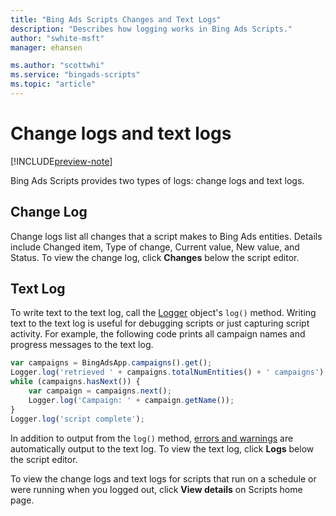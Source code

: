 ```yaml
---
title: "Bing Ads Scripts Changes and Text Logs"
description: "Describes how logging works in Bing Ads Scripts."
author: "swhite-msft"
manager: ehansen

ms.author: "scottwhi"
ms.service: "bingads-scripts"
ms.topic: "article"
---
```


# Change logs and text logs

[!INCLUDE[preview-note](../includes/preview-note.md)]

Bing Ads Scripts provides two types of logs: change logs and text logs.

## Change Log
Change logs list all changes that a script makes to Bing Ads entities. Details include Changed item, Type of change, Current value, New value, and Status. To view the change log, click **Changes** below the script editor.

## Text Log
To write text to the text log, call the [Logger](../reference/Logger.md) object's `log()` method. Writing text to the text log is useful for debugging scripts or just capturing script activity. For example, the following code prints all campaign names and progress messages to the text log.

```javascript
var campaigns = BingAdsApp.campaigns().get();
Logger.log('retrieved ' + campaigns.totalNumEntities() + ' campaigns');
while (campaigns.hasNext()) {
    var campaign = campaigns.next();
    Logger.log('Campaign: ' + campaign.getName());
}
Logger.log('script complete');
```

In addition to output from the `log()` method, [errors and warnings](./errors-and-warnings.md) are automatically output to the text log. To view the text log, click **Logs** below the script editor.

To view the change logs and text logs for scripts that run on a schedule or were running when you logged out, click **View details** on Scripts home page.